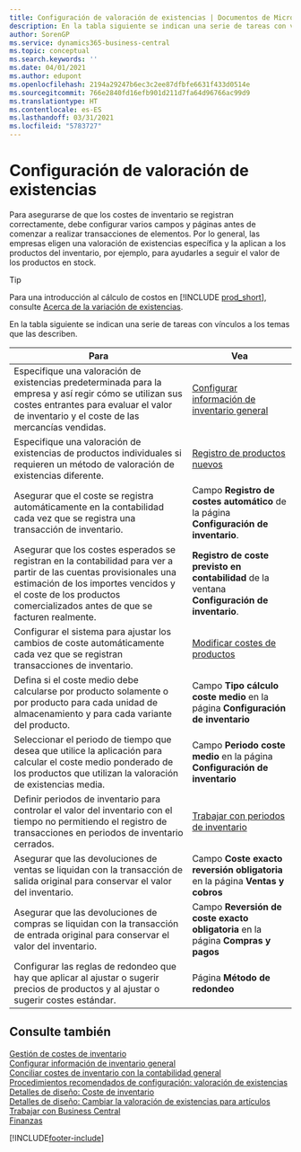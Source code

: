 ```yaml
---
title: Configuración de valoración de existencias | Documentos de Microsoft
description: En la tabla siguiente se indican una serie de tareas con vínculos a los temas que las describen.
author: SorenGP
ms.service: dynamics365-business-central
ms.topic: conceptual
ms.search.keywords: ''
ms.date: 04/01/2021
ms.author: edupont
ms.openlocfilehash: 2194a29247b6ec3c2ee87dfbfe6631f433d0514e
ms.sourcegitcommit: 766e2840fd16efb901d211d7fa64d96766ac99d9
ms.translationtype: HT
ms.contentlocale: es-ES
ms.lasthandoff: 03/31/2021
ms.locfileid: "5783727"
---
```

# <a name="setting-up-inventory-valuation-and-costing"></a>Configuración de valoración de existencias

Para asegurarse de que los costes de inventario se registran correctamente, debe configurar varios campos y páginas antes de comenzar a realizar transacciones de elementos. Por lo general, las empresas eligen una valoración de existencias específica y la aplican a los productos del inventario, por ejemplo, para ayudarles a seguir el valor de los productos en stock.  

> [!TIP]
> Para una introducción al cálculo de costos en [!INCLUDE [prod_short](includes/prod_short.md)], consulte [Acerca de la variación de existencias](finance-learn-about-costing.md).

En la tabla siguiente se indican una serie de tareas con vínculos a los temas que las describen.

|**Para**|**Vea**|  
|------------|-------------|
|Especifique una valoración de existencias predeterminada para la empresa y así regir cómo se utilizan sus costes entrantes para evaluar el valor de inventario y el coste de las mercancías vendidas.|[Configurar información de inventario general](inventory-how-setup-general.md)|  
|Especifique una valoración de existencias de productos individuales si requieren un método de valoración de existencias diferente.|[Registro de productos nuevos](inventory-how-register-new-items.md)|  
|Asegurar que el coste se registra automáticamente en la contabilidad cada vez que se registra una transacción de inventario.|Campo **Registro de costes automático** de la página **Configuración de inventario**.|  
|Asegurar que los costes esperados se registran en la contabilidad para ver a partir de las cuentas provisionales una estimación de los importes vencidos y el coste de los productos comercializados antes de que se facturen realmente.|**Registro de coste previsto en contabilidad** de la ventana **Configuración de inventario**.|  
|Configurar el sistema para ajustar los cambios de coste automáticamente cada vez que se registran transacciones de inventario.|[Modificar costes de productos](inventory-how-adjust-item-costs.md)|  
|Defina si el coste medio debe calcularse por producto solamente o por producto para cada unidad de almacenamiento y para cada variante del producto.|Campo **Tipo cálculo coste medio** en la página **Configuración de inventario**|  
|Seleccionar el periodo de tiempo que desea que utilice la aplicación para calcular el coste medio ponderado de los productos que utilizan la valoración de existencias media.|Campo **Periodo coste medio** en la página **Configuración de inventario**|  
|Definir periodos de inventario para controlar el valor del inventario con el tiempo no permitiendo el registro de transacciones en periodos de inventario cerrados.|[Trabajar con periodos de inventario](finance-how-to-work-with-inventory-periods.md)|  
|Asegurar que las devoluciones de ventas se liquidan con la transacción de salida original para conservar el valor del inventario.|Campo **Coste exacto reversión obligatoria** en la página **Ventas y cobros**|  
|Asegurar que las devoluciones de compras se liquidan con la transacción de entrada original para conservar el valor del inventario.|Campo **Reversión de coste exacto obligatoria** en la página **Compras y pagos**|
|Configurar las reglas de redondeo que hay que aplicar al ajustar o sugerir precios de productos y al ajustar o sugerir costes estándar.|Página **Método de redondeo**|  

## <a name="see-also"></a>Consulte también

[Gestión de costes de inventario](finance-manage-inventory-costs.md)  
[Configurar información de inventario general](inventory-how-setup-general.md)  
[Conciliar costes de inventario con la contabilidad general](finance-how-to-post-inventory-costs-to-the-general-ledger.md)  
[Procedimientos recomendados de configuración: valoración de existencias](setup-best-practices-costing-method.md)  
[Detalles de diseño: Coste de inventario](design-details-inventory-costing.md)  
[Detalles de diseño: Cambiar la valoración de existencias para artículos](design-details-changing-costing-methods.md)  
[Trabajar con Business Central](ui-work-product.md)  
[Finanzas](finance.md)  


[!INCLUDE[footer-include](includes/footer-banner.md)]